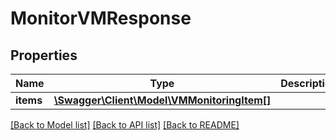 # MonitorVMResponse

## Properties
Name | Type | Description | Notes
------------ | ------------- | ------------- | -------------
**items** | [**\Swagger\Client\Model\VMMonitoringItem[]**](VMMonitoringItem.md) |  | 

[[Back to Model list]](../../README.md#documentation-for-models) [[Back to API list]](../../README.md#documentation-for-api-endpoints) [[Back to README]](../../README.md)

